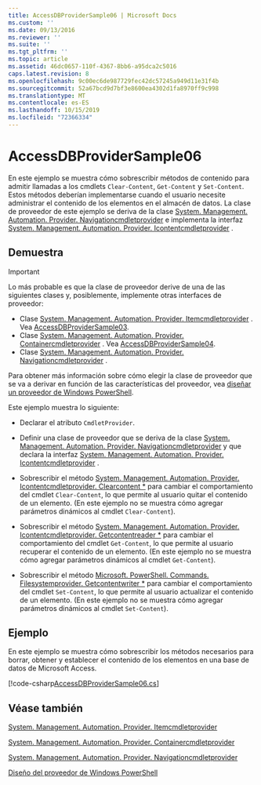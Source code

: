 ```yaml
---
title: AccessDBProviderSample06 | Microsoft Docs
ms.custom: ''
ms.date: 09/13/2016
ms.reviewer: ''
ms.suite: ''
ms.tgt_pltfrm: ''
ms.topic: article
ms.assetid: 46dc0657-110f-4367-8bb6-a95dca2c5016
caps.latest.revision: 8
ms.openlocfilehash: 9c00ec6de987729fec42dc57245a949d11e31f4b
ms.sourcegitcommit: 52a67bcd9d7bf3e8600ea4302d1fa8970ff9c998
ms.translationtype: MT
ms.contentlocale: es-ES
ms.lasthandoff: 10/15/2019
ms.locfileid: "72366334"
---
```

# <a name="accessdbprovidersample06"></a>AccessDBProviderSample06

En este ejemplo se muestra cómo sobrescribir métodos de contenido para admitir llamadas a los cmdlets `Clear-Content`, `Get-Content` y `Set-Content`. Estos métodos deberían implementarse cuando el usuario necesite administrar el contenido de los elementos en el almacén de datos. La clase de proveedor de este ejemplo se deriva de la clase [System. Management. Automation. Provider. Navigationcmdletprovider](/dotnet/api/System.Management.Automation.Provider.NavigationCmdletProvider) e implementa la interfaz [System. Management. Automation. Provider. Icontentcmdletprovider](/dotnet/api/System.Management.Automation.Provider.IContentCmdletProvider) .

## <a name="demonstrates"></a>Demuestra

> [!IMPORTANT]
> Lo más probable es que la clase de proveedor derive de una de las siguientes clases y, posiblemente, implemente otras interfaces de proveedor:
>
> -   Clase [System. Management. Automation. Provider. Itemcmdletprovider](/dotnet/api/System.Management.Automation.Provider.ItemCmdletProvider) . Vea [AccessDBProviderSample03](./accessdbprovidersample03.md).
> -   Clase [System. Management. Automation. Provider. Containercmdletprovider](/dotnet/api/System.Management.Automation.Provider.ContainerCmdletProvider) . Vea [AccessDBProviderSample04](./accessdbprovidersample04.md).
> -   Clase [System. Management. Automation. Provider. Navigationcmdletprovider](/dotnet/api/System.Management.Automation.Provider.NavigationCmdletProvider) .
>
> Para obtener más información sobre cómo elegir la clase de proveedor que se va a derivar en función de las características del proveedor, vea [diseñar un proveedor de Windows PowerShell](./provider-types.md).

Este ejemplo muestra lo siguiente:

- Declarar el atributo `CmdletProvider`.

- Definir una clase de proveedor que se deriva de la clase [System. Management. Automation. Provider. Navigationcmdletprovider](/dotnet/api/System.Management.Automation.Provider.NavigationCmdletProvider) y que declara la interfaz [System. Management. Automation. Provider. Icontentcmdletprovider](/dotnet/api/System.Management.Automation.Provider.IContentCmdletProvider) .

- Sobrescribir el método [System. Management. Automation. Provider. Icontentcmdletprovider. Clearcontent *](/dotnet/api/System.Management.Automation.Provider.IContentCmdletProvider.ClearContent) para cambiar el comportamiento del cmdlet `Clear-Content`, lo que permite al usuario quitar el contenido de un elemento. (En este ejemplo no se muestra cómo agregar parámetros dinámicos al cmdlet `Clear-Content`).

- Sobrescribir el método [System. Management. Automation. Provider. Icontentcmdletprovider. Getcontentreader *](/dotnet/api/System.Management.Automation.Provider.IContentCmdletProvider.GetContentReader) para cambiar el comportamiento del cmdlet `Get-Content`, lo que permite al usuario recuperar el contenido de un elemento. (En este ejemplo no se muestra cómo agregar parámetros dinámicos al cmdlet `Get-Content`).

- Sobrescribir el método [Microsoft. PowerShell. Commands. Filesystemprovider. Getcontentwriter *](/dotnet/api/Microsoft.PowerShell.Commands.FileSystemProvider.GetContentWriter) para cambiar el comportamiento del cmdlet `Set-Content`, lo que permite al usuario actualizar el contenido de un elemento. (En este ejemplo no se muestra cómo agregar parámetros dinámicos al cmdlet `Set-Content`).

## <a name="example"></a>Ejemplo

En este ejemplo se muestra cómo sobrescribir los métodos necesarios para borrar, obtener y establecer el contenido de los elementos en una base de datos de Microsoft Access.

[!code-csharp[AccessDBProviderSample06.cs](../../../../powershell-sdk-samples/SDK-2.0/csharp/AccessDBProviderSample06/AccessDBProviderSample06.cs#L11-L2399 "AccessDBProviderSample06.cs")]

## <a name="see-also"></a>Véase también

[System. Management. Automation. Provider. Itemcmdletprovider](/dotnet/api/System.Management.Automation.Provider.ItemCmdletProvider)

[System. Management. Automation. Provider. Containercmdletprovider](/dotnet/api/System.Management.Automation.Provider.ContainerCmdletProvider)

[System. Management. Automation. Provider. Navigationcmdletprovider](/dotnet/api/System.Management.Automation.Provider.NavigationCmdletProvider)

[Diseño del proveedor de Windows PowerShell](./provider-types.md)
